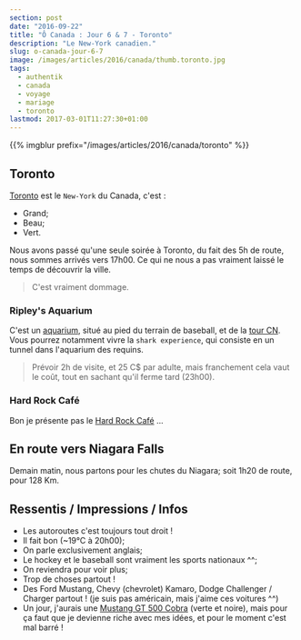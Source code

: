 ```yaml
---
section: post
date: "2016-09-22"
title: "Ô Canada : Jour 6 & 7 - Toronto"
description: "Le New-York canadien."
slug: o-canada-jour-6-7
image: /images/articles/2016/canada/thumb.toronto.jpg
tags:
  - authentik
  - canada
  - voyage
  - mariage
  - toronto
lastmod: 2017-03-01T11:27:30+01:00
---
```


{{% imgblur prefix="/images/articles/2016/canada/toronto" %}}

## Toronto

[Toronto](https://fr.wikipedia.org/wiki/Toronto) est le `New-York` du Canada, c'est :

  * Grand;
  * Beau;
  * Vert.

Nous avons passé qu'une seule soirée à Toronto, du fait des 5h de route, nous sommes arrivés vers 17h00. Ce qui ne nous a pas vraiment laissé le temps de découvrir la ville.

> C'est vraiment dommage.

### Ripley's Aquarium

C'est un [aquarium](https://www.ripleyaquariums.com/canada/), situé au pied du terrain de baseball, et de la [tour CN](https://fr.wikipedia.org/wiki/Tour_CN). Vous pourrez notamment vivre la `shark experience`, qui consiste en un tunnel dans l'aquarium des requins.

> Prévoir 2h de visite, et 25 C$ par adulte, mais franchement cela vaut le coût, tout en sachant qu'il ferme tard (23h00).

### Hard Rock Café

Bon je présente pas le [Hard Rock Café](http://www.hardrock.com/cafes/toronto/) ...

## En route vers Niagara Falls

Demain matin, nous partons pour les chutes du Niagara; soit 1h20 de route, pour 128 Km.

## Ressentis / Impressions / Infos

  * Les autoroutes c'est toujours tout droit !
  * Il fait bon (~19°C à 20h00);
  * On parle exclusivement anglais;
  * Le hockey et le baseball sont vraiment les sports nationaux ^^;
  * On reviendra pour voir plus;
  * Trop de choses partout !
  * Des Ford Mustang, Chevy (chevrolet) Kamaro, Dodge Challenger / Charger partout ! (je suis pas américain, mais j'aime ces voitures ^^)
  * Un jour, j'aurais une [Mustang GT 500 Cobra](http://www.ford.com/cars/mustang/trim/shelbygt500/) (verte et noire), mais pour ça faut que je devienne riche avec mes idées, et pour le moment c'est mal barré !
